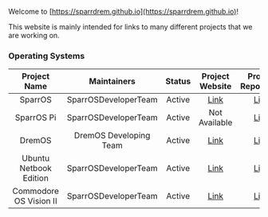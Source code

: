 Welcome to [https://sparrdrem.github.io](https://sparrdrem.github.io)!

This website is mainly intended for links to many different projects that we are working on.

### Operating Systems

| Project Name           | Maintainers            | Status | Project Website | Project Repository |
| :---:                  | :---:                  | :---:  | :---:           | :---:              |
| SparrOS                | SparrOSDeveloperTeam   | Active | [Link](https://sparrosdeveloperteam.github.io/SparrOS)           | [Link](https://github.com/SparrOSDeveloperTeam/SparrOS)              |
| SparrOS Pi             | SparrOSDeveloperTeam   | Active | Not Available   | [Link](https://github.com/SparrOSDeveloperTeam/SparrOS-Pi)              |
| DremOS                 | DremOS Developing Team | Active | [Link](https://samparisot.github.io/DremOS)           | [Link](https://github.com/SamParisot/DremOS)             |
| Ubuntu Netbook Edition | SparrOSDeveloperTeam   | Active | [Link](https://sparrdrem.github.io/une)           | [Link](https://github.com/sparrdrem/une)             |
| Commodore OS Vision II | SparrOSDeveloperTeam   | Active | [Link](https://sparrosdeveloperteam.github.io/COS)           | [Link](https://github.com/SparrOSDeveloperTeam/COS)              |
